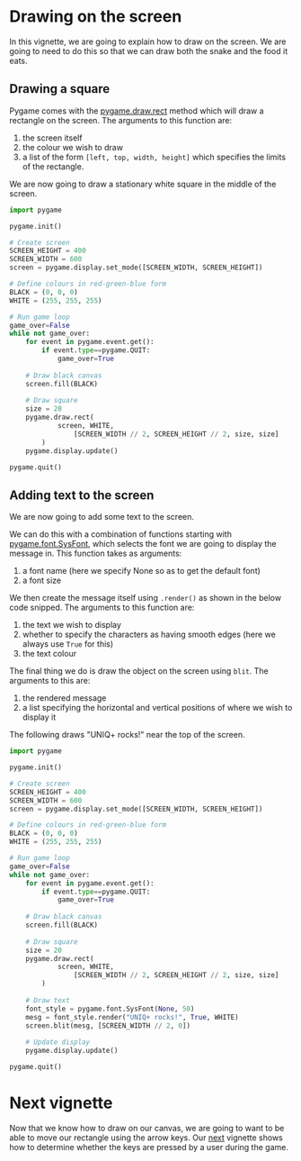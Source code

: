 # Drawing on the screen

In this vignette, we are going to explain how to draw on the screen. We are going to need to do this so that we can draw both the snake and the food it eats.

## Drawing a square

Pygame comes with the [pygame.draw.rect](http://www.pygame.org/docs/ref/draw.html) method which will draw a rectangle on the screen. The arguments to this function are:

1. the screen itself
2. the colour we wish to draw
3. a list of the form `[left, top, width, height]` which specifies the limits of the rectangle.

We are now going to draw a stationary white square in the middle of the screen.

```python
import pygame

pygame.init()

# Create screen
SCREEN_HEIGHT = 400
SCREEN_WIDTH = 600
screen = pygame.display.set_mode([SCREEN_WIDTH, SCREEN_HEIGHT])

# Define colours in red-green-blue form
BLACK = (0, 0, 0)
WHITE = (255, 255, 255)

# Run game loop
game_over=False
while not game_over:
    for event in pygame.event.get():
        if event.type==pygame.QUIT:
            game_over=True
    
    # Draw black canvas
    screen.fill(BLACK)
    
    # Draw square
    size = 20
    pygame.draw.rect(
            screen, WHITE,
      			[SCREEN_WIDTH // 2, SCREEN_HEIGHT // 2, size, size]
        )
    pygame.display.update()

pygame.quit()
```



## Adding text to the screen

We are now going to add some text to the screen.

We can do this with a combination of functions starting with [pygame.font.SysFont](https://www.pygame.org/docs/ref/font.html), which selects the font we are going to display the message in. This function takes as arguments:

1. a font name (here we specify None so as to get the default font)
2. a font size

We then create the message itself using `.render()` as shown in the below code snipped. The arguments to this function are:

1. the text we wish to display
2. whether to specify the characters as having smooth edges (here we always use `True` for this)
3. the text colour

The final thing we do is draw the object on the screen using `blit`. The arguments to this are:

1. the rendered message
2. a list specifying the horizontal and vertical positions of where we wish to display it

The following draws "UNIQ+ rocks!" near the top of the screen.

```python
import pygame

pygame.init()

# Create screen
SCREEN_HEIGHT = 400
SCREEN_WIDTH = 600
screen = pygame.display.set_mode([SCREEN_WIDTH, SCREEN_HEIGHT])

# Define colours in red-green-blue form
BLACK = (0, 0, 0)
WHITE = (255, 255, 255)

# Run game loop
game_over=False
while not game_over:
    for event in pygame.event.get():
        if event.type==pygame.QUIT:
            game_over=True
    
    # Draw black canvas
    screen.fill(BLACK)
    
    # Draw square
    size = 20
    pygame.draw.rect(
            screen, WHITE,
      			[SCREEN_WIDTH // 2, SCREEN_HEIGHT // 2, size, size]
        )
    
    # Draw text
    font_style = pygame.font.SysFont(None, 50)
    mesg = font_style.render("UNIQ+ rocks!", True, WHITE)
    screen.blit(mesg, [SCREEN_WIDTH // 2, 0])
    
    # Update display
    pygame.display.update()

pygame.quit()
```

# Next vignette

Now that we know how to draw on our canvas, we are going to want to be able to move our rectangle using the arrow keys. Our [next](./keys.md) vignette shows how to determine whether the keys are pressed by a user during the game.